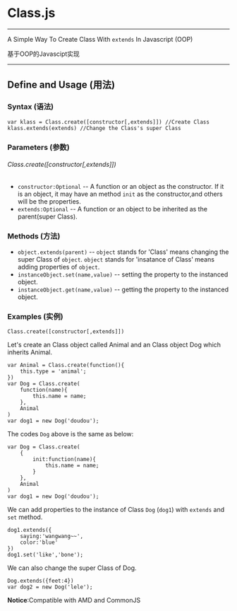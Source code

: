 # Class.js
---

A Simple Way To Create Class With `extends` In Javascript (OOP)

基于OOP的Javascipt实现

---


## Define and Usage (用法)

### Syntax (语法)
	var klass = Class.create([constructor[,extends]]) //Create Class
	klass.extends(extends) //Change the Class's super Class
	
### Parameters (参数)
###### Class.create([constructor[,extends]])
- `constructor:Optional` -- A function or an object as the constructor. If it is an object, it may have an method `init` as the constructor,and others will be the properties.
- `extends:Optional` -- A function or an object to be inherited as the parent(super Class).

### Methods (方法)
- `object.extends(parent)` -- `object` stands for 'Class' means changing the super Class of `object`. `object` stands for 'insatance of Class' means adding properties of `object`.
- `instanceObject.set(name,value)` -- setting the property to the instanced object.
- `instanceObject.get(name,value)` -- getting the property to the instanced object.

### Examples (实例)
`Class.create([constructor[,extends]])`

Let's create an Class object called Animal and an Class object Dog which inherits Animal.

	var Animal = Class.create(function(){
		this.type = 'animal';
	})
	var Dog = Class.create(
		function(name){
			this.name = name;
		},
		Animal
	)
	var dog1 = new Dog('doudou');

The codes `Dog` above is the same as below:

	var Dog = Class.create(
		{
			init:function(name){
				this.name = name;
			}
		},
		Animal
	)
	var dog1 = new Dog('doudou');
	
We can add properties to the instance of Class `Dog` (`dog1`) with `extends` and `set` method.

	dog1.extends({
		saying:'wangwang~~',
		color:'blue'
	})
	dog1.set('like','bone');

We can also change the super Class of Dog.

	Dog.extends({feet:4})
	var dog2 = new Dog('lele');

**Notice**:Compatible with AMD and CommonJS
